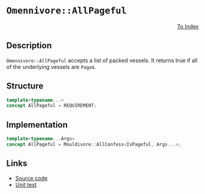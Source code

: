 <!-- Copyright 2024 Feng Mofan
SPDX-License-Identifier: Apache-2.0 -->

# `Omennivore::AllPageful`

<p style='text-align: right;'><a href="../../concepts.md#omennivore-all-pageful">To Index</a></p>

## Description

`Omennivore::AllPageful` accepts a list of packed vessels.
It returns true if all of the underlying vessels are `Page`s.

## Structure

```C++
template<typename...>
concept AllPageful = REQUIREMENT;
```

## Implementation

```C++
template<typename...Args>
concept AllPageful = Mouldivore::AllConfess<IsPageful, Args...>;
```

## Links

- [Source code](../../../../conceptrodon/descend/omennivore/concepts/all_pageful.hpp)
- [Unit test](../../../../tests/unit/concepts/omennivore/all_pageful.test.hpp)
